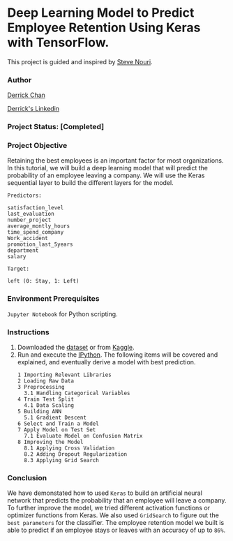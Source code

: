 # Deep Learning Model to Predict Employee Retention Using Keras with TensorFlow.
This project is guided and inspired by [Steve Nouri](https://www.linkedin.com/in/stevenouri/). 

### Author
[Derrick Chan](https://github.com/zhenyu92)

[Derrick's Linkedin](https://www.linkedin.com/in/zychan/)

### Project Status: [Completed]

### Project Objective
Retaining the best employees is an important factor for most organizations.
In this tutorial, we will build a deep learning model that will predict the probability of an employee leaving a company.
We will use the Keras sequential layer to build the different layers for the model.

`Predictors:`
```
satisfaction_level
last_evaluation
number_project
average_montly_hours
time_spend_company
Work_accident
promotion_last_5years
department
salary
```

`Target:`
```
left (0: Stay, 1: Left)
```

### Environment Prerequisites
`Jupyter Notebook` for Python scripting.

### Instructions
1. Downloaded the [dataset](https://github.com/zhenyu92/Deep_Learning_Employee_Retention/blob/master/HR_comma_sep.csv) or from [Kaggle](https://www.kaggle.com/liujiaqi/hr-comma-sepcsv).
2. Run and execute the [IPython](https://github.com/zhenyu92/Deep_Learning_Employee_Retention/blob/master/Deep%20Learning%20on%20Employee%20Retention%20Prediction.ipynb).
    The following items will be covered and explained, and eventually derive a model with best prediction.
    ```
    1 Importing Relevant Libraries
    2 Loading Raw Data
    3 Preprocessing
      3.1 Handling Categorical Variables
    4 Train Test Split
      4.1 Data Scaling
    5 Building ANN
      5.1 Gradient Descent
    6 Select and Train a Model
    7 Apply Model on Test Set
      7.1 Evaluate Model on Confusion Matrix
    8 Improving the Model
      8.1 Applying Cross Validation
      8.2 Adding Dropout Regularization
      8.3 Applying Grid Search
    ```   
    
### Conclusion
We have demonstated how to used `Keras` to build an artificial neural network that predicts the probability that an employee will leave a company. 
To further improve the model, we tried different activation functions or optimizer functions from Keras.
We also used `GridSearch` to figure out the `best parameters` for the classifier. 
The employee retention model we built is able to predict if an employee stays or leaves with an accuracy of up to `86%`.
